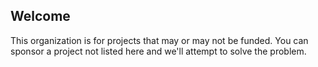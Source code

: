 ## Welcome

This organization is for projects that may or may not be funded. You can sponsor a project not listed here and we'll attempt to solve the problem.
